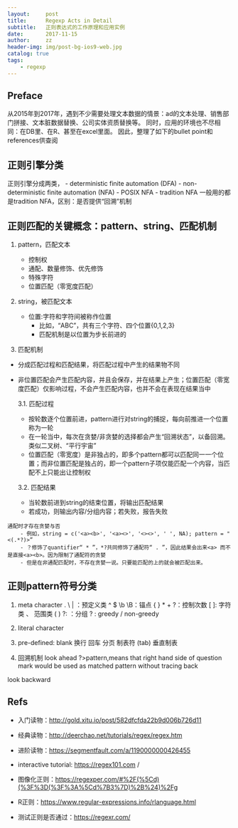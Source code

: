 ```yaml
---
layout:     post
title:      Regexp Acts in Detail 
subtitle:   正则表达式的工作原理和应用实例
date:       2017-11-15
author:     zz
header-img: img/post-bg-ios9-web.jpg
catalog: true
tags:
    - regexp
---
```




## Preface
从2015年到2017年，遇到不少需要处理文本数据的情景：ad的文本处理、销售部门拼接、文本脏数据替换、公司实体资质替换等。
同时，应用的环境也不尽相同：在DB里、在R、甚至在excel里面。
因此，整理了如下的bullet point和references供查阅

## 正则引擎分类
正则引擎分成两类，
    - deterministic finite automation (DFA)
    - non- deterministic finite automation (NFA)
        - POSIX NFA
        - tradition NFA
一般用的都是tradition NFA，区别：是否提供“回溯”机制

## 正则匹配的关键概念：pattern、string、匹配机制
1. pattern，匹配文本
    - 控制权
    - 通配、数量修饰、优先修饰
    - 特殊字符
    - 位置匹配（零宽度匹配）

2. string，被匹配文本
    - 位置:字符和字符间被称作位置 
      - 比如，“ABC”，共有三个字符、四个位置{0,1,2,3}
      - 匹配机制是以位置为步长前进的

3. 匹配机制
- 分成匹配过程和匹配结果，将匹配过程中产生的结果物不同
- 非位置匹配会产生匹配内容，并且会保存，并在结果上产生；位置匹配（零宽度匹配）仅影响过程，不会产生匹配内容，也并不会在表现在结果当中

  3.1. 匹配过程
    - 按轮数逐个位置前进，pattern进行对string的捕捉，每向前推进一个位置称为一轮
    - 在一轮当中，每次在贪婪/非贪婪的选择都会产生“回溯状态”，以备回溯。类似二叉树、“平行宇宙”
    - 位置匹配（零宽度）是非独占的，即多个pattern都可以匹配同一一个位置；而非位置匹配是独占的，即一个pattern子项仅能匹配一个内容，当匹配不上只能出让控制权

  3.2. 匹配结果
    - 当轮数前进到string的结束位置，将输出匹配结果
    - 若成功，则输出内容/分组内容；若失败，报告失败

```
通配时才存在贪婪与否
    - 例如，string = c('<a><b>', '<a><>', '<><>', ' ', NA); pattern = "<(.*?)>” 
    - ？修饰了quantifier“ * ”，*?共同修饰了通配符“ . ”，因此结果会出来<a> 而不是直接<a><b>。因为限制了通配符的贪婪 
    - 但是在非通配匹配时，不存在贪婪一说。只要能匹配的上的就会被匹配出来。
```

## 正则pattern符号分类

1. meta character 
. \  | ：预定义类
^ $ \b \B：锚点
{ } * + ?：控制次数
[ ]: 字符类 、 范围类
( )  ?:  ：分组
? : greedy / non-greedy
    

2. literal character 

3. pre-defined:
blank 
换行
回车
分页
制表符 (tab)
垂直制表


4. 回溯机制
look ahead ?>pattern,means that right hand side of question mark would be used as matched pattern without tracing back  

look backward


## Refs
- 入门读物：http://gold.xitu.io/post/582dfcfda22b9d006b726d11

- 经典读物：http://deerchao.net/tutorials/regex/regex.htm

- 进阶读物：https://segmentfault.com/a/1190000000426455

- interactive tutorial: https://regex101.com /

- 图像化正则：https://regexper.com/#%2F(%5Cd)(%3F%3D(%3F%3A%5Cd%7B3%7D)%2B%24)%2Fg

- R正则：https://www.regular-expressions.info/rlanguage.html

- 测试正则是否通过：https://regexr.com/













